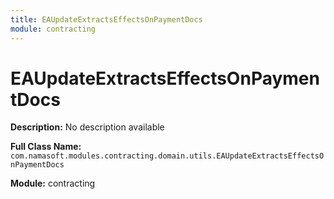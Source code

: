 ```yaml
---
title: EAUpdateExtractsEffectsOnPaymentDocs
module: contracting
---
```


# EAUpdateExtractsEffectsOnPaymentDocs

**Description:** No description available

**Full Class Name:** `com.namasoft.modules.contracting.domain.utils.EAUpdateExtractsEffectsOnPaymentDocs`

**Module:** contracting

